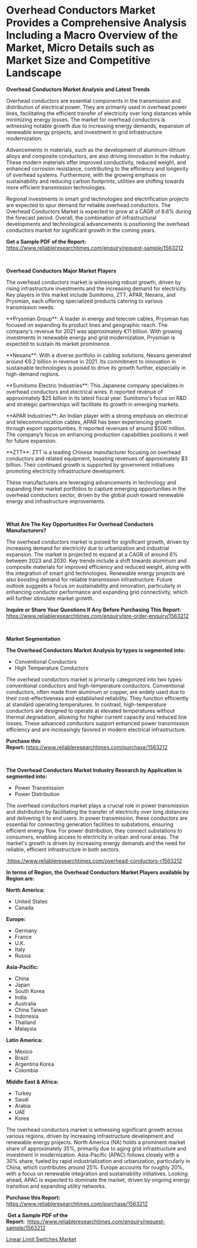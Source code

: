 <p><h1>Overhead Conductors Market Provides a Comprehensive Analysis Including a Macro Overview of the Market, Micro Details such as Market Size and Competitive Landscape</h1></p><p><strong>Overhead Conductors Market Analysis and Latest Trends</strong></p>
<p><p>Overhead conductors are essential components in the transmission and distribution of electrical power. They are primarily used in overhead power lines, facilitating the efficient transfer of electricity over long distances while minimizing energy losses. The market for overhead conductors is witnessing notable growth due to increasing energy demands, expansion of renewable energy projects, and investment in grid infrastructure modernization.</p><p>Advancements in materials, such as the development of aluminum-lithium alloys and composite conductors, are also driving innovation in the industry. These modern materials offer improved conductivity, reduced weight, and enhanced corrosion resistance, contributing to the efficiency and longevity of overhead systems. Furthermore, with the growing emphasis on sustainability and reducing carbon footprints, utilities are shifting towards more efficient transmission technologies.</p><p>Regional investments in smart grid technologies and electrification projects are expected to spur demand for reliable overhead conductors. The Overhead Conductors Market is expected to grow at a CAGR of 8.6% during the forecast period. Overall, the combination of infrastructural developments and technological advancements is positioning the overhead conductors market for significant growth in the coming years.</p></p>
<p><strong>Get a Sample PDF of the Report:&nbsp;</strong> <a href="https://www.reliableresearchtimes.com/enquiry/request-sample/1563212?utm_campaign=2237&utm_medium=2&utm_source=Github&utm_content=ia&utm_term=07042025&utm_id=overhead-conductors">https://www.reliableresearchtimes.com/enquiry/request-sample/1563212</a></p>
<p>&nbsp;</p>
<p><strong>Overhead Conductors Major Market Players</strong></p>
<p><p>The overhead conductors market is witnessing robust growth, driven by rising infrastructure investments and the increasing demand for electricity. Key players in this market include Sumitomo, ZTT, APAR, Nexans, and Prysmian, each offering specialized products catering to various transmission needs.</p><p>**Prysmian Group**: A leader in energy and telecom cables, Prysmian has focused on expanding its product lines and geographic reach. The company's revenue for 2021 was approximately €11 billion. With growing investments in renewable energy and grid modernization, Prysmian is expected to sustain its market prominence.</p><p>**Nexans**: With a diverse portfolio in cabling solutions, Nexans generated around €6.2 billion in revenue in 2021. Its commitment to innovation in sustainable technologies is poised to drive its growth further, especially in high-demand regions.</p><p>**Sumitomo Electric Industries**: This Japanese company specializes in overhead conductors and electrical wires. It reported revenue of approximately $25 billion in its latest fiscal year. Sumitomo's focus on R&D and strategic partnerships will facilitate its growth in emerging markets.</p><p>**APAR Industries**: An Indian player with a strong emphasis on electrical and telecommunication cables, APAR has been experiencing growth through export opportunities. It reported revenues of around $500 million. The company’s focus on enhancing production capabilities positions it well for future expansion.</p><p>**ZTT**: ZTT is a leading Chinese manufacturer focusing on overhead conductors and related equipment, boasting revenues of approximately $3 billion. Their continued growth is supported by government initiatives promoting electricity infrastructure development.</p><p>These manufacturers are leveraging advancements in technology and expanding their market portfolios to capture emerging opportunities in the overhead conductors sector, driven by the global push toward renewable energy and infrastructure improvements.</p></p>
<p>&nbsp;</p>
<p><strong>What Are The Key Opportunities For Overhead Conductors Manufacturers?</strong></p>
<p><p>The overhead conductors market is poised for significant growth, driven by increasing demand for electricity due to urbanization and industrial expansion. The market is projected to expand at a CAGR of around 6% between 2023 and 2030. Key trends include a shift towards aluminum and composite materials for improved efficiency and reduced weight, along with the integration of smart grid technologies. Renewable energy projects are also boosting demand for reliable transmission infrastructure. Future outlook suggests a focus on sustainability and innovation, particularly in enhancing conductor performance and expanding grid connectivity, which will further stimulate market growth.</p></p>
<p><strong>Inquire or Share Your Questions If Any Before Purchasing This Report:</strong> <a href="https://www.reliableresearchtimes.com/enquiry/pre-order-enquiry/1563212?utm_campaign=2237&utm_medium=2&utm_source=Github&utm_content=ia&utm_term=07042025&utm_id=overhead-conductors">https://www.reliableresearchtimes.com/enquiry/pre-order-enquiry/1563212</a></p>
<p>&nbsp;</p>
<p><strong>Market Segmentation</strong></p>
<p><strong>The Overhead Conductors Market Analysis by types is segmented into:</strong></p>
<p><ul><li>Conventional Conductors</li><li>High Temperature Conductors</li></ul></p>
<p><p>The overhead conductors market is primarily categorized into two types: conventional conductors and high-temperature conductors. Conventional conductors, often made from aluminum or copper, are widely used due to their cost-effectiveness and established reliability. They function efficiently at standard operating temperatures. In contrast, high-temperature conductors are designed to operate at elevated temperatures without thermal degradation, allowing for higher current capacity and reduced line losses. These advanced conductors support enhanced power transmission efficiency and are increasingly favored in modern electrical infrastructure.</p></p>
<p><strong>Purchase this Report:&nbsp;</strong><a href="https://www.reliableresearchtimes.com/purchase/1563212?utm_campaign=2237&utm_medium=2&utm_source=Github&utm_content=ia&utm_term=07042025&utm_id=overhead-conductors">https://www.reliableresearchtimes.com/purchase/1563212</a></p>
<p>&nbsp;</p>
<p><strong>The Overhead Conductors Market Industry Research by Application is segmented into:</strong></p>
<p><ul><li>Power Transmission</li><li>Power Distribution</li></ul></p>
<p><p>The overhead conductors market plays a crucial role in power transmission and distribution by facilitating the transfer of electricity over long distances and delivering it to end users. In power transmission, these conductors are essential for connecting generation facilities to substations, ensuring efficient energy flow. For power distribution, they connect substations to consumers, enabling access to electricity in urban and rural areas. The market's growth is driven by increasing energy demands and the need for reliable, efficient infrastructure in both sectors.</p></p>
<p><a href="https://www.reliableresearchtimes.com/overhead-conductors-r1563212?utm_campaign=2237&utm_medium=2&utm_source=Github&utm_content=ia&utm_term=07042025&utm_id=overhead-conductors">&nbsp;https://www.reliableresearchtimes.com/overhead-conductors-r1563212</a></p>
<p><strong>In terms of Region, the Overhead Conductors Market Players available by Region are:</strong></p>
<p>
    <p> <strong> North America: </strong>
        <ul>
            <li>United States</li>
            <li>Canada</li>
        </ul>
        </p> 
    <p> <strong> Europe: </strong>
        <ul>
            <li>Germany</li>
            <li>France</li>
            <li>U.K.</li>
            <li>Italy</li>
            <li>Russia</li>
        </ul>
        </p> 
    <p> <strong> Asia-Pacific: </strong>
        <ul>
            <li>China</li>
            <li>Japan</li>
            <li>South Korea</li>
            <li>India</li>
            <li>Australia</li>
            <li>China Taiwan</li>
            <li>Indonesia</li>
            <li>Thailand</li>
            <li>Malaysia</li>
        </ul>
        </p> 
    <p> <strong> Latin America: </strong>
        <ul>
            <li>Mexico</li>
            <li>Brazil</li>
            <li>Argentina Korea</li>
            <li>Colombia</li>
        </ul>
        </p> 
    <p> <strong> Middle East & Africa: </strong>
        <ul>
            <li>Turkey</li>
            <li>Saudi</li>
            <li>Arabia</li>
            <li>UAE</li>
            <li>Korea</li>
        </ul>
    </p>
    </p>
<p><p>The overhead conductors market is witnessing significant growth across various regions, driven by increasing infrastructure development and renewable energy projects. North America (NA) holds a prominent market share of approximately 35%, primarily due to aging grid infrastructure and investment in modernization. Asia-Pacific (APAC) follows closely with a 30% share, fueled by rapid industrialization and urbanization, particularly in China, which contributes around 25%. Europe accounts for roughly 20%, with a focus on renewable integration and sustainability initiatives. Looking ahead, APAC is expected to dominate the market, driven by ongoing energy transition and expanding utility networks.</p></p>
<p><strong>Purchase this Report: </strong><a href="https://www.reliableresearchtimes.com/purchase/1563212?utm_campaign=2237&utm_medium=2&utm_source=Github&utm_content=ia&utm_term=07042025&utm_id=overhead-conductors">https://www.reliableresearchtimes.com/purchase/1563212</a></p>
<p>&nbsp;<strong>Get a Sample PDF of the Report:&nbsp;&nbsp;</strong><a href="https://www.reliableresearchtimes.com/enquiry/request-sample/1563212?utm_campaign=2237&utm_medium=2&utm_source=Github&utm_content=ia&utm_term=07042025&utm_id=overhead-conductors">https://www.reliableresearchtimes.com/enquiry/request-sample/1563212</a></p>
<p><strong></strong></p>
<p><p><a href="https://github.com/mcfred89/Market-Research-Report-List-1/blob/main/linear-limit-switches-market.md?utm_campaign=2237&utm_medium=2&utm_source=Github&utm_content=ia&utm_term=07042025&utm_id=overhead-conductors">Linear Limit Switches Market</a></p></p>